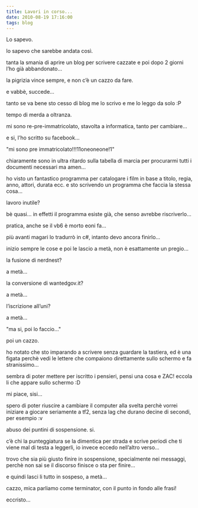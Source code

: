 ```yaml
---
title: Lavori in corso...
date: 2010-08-19 17:16:00
tags: blog
---
```


Lo sapevo.

lo sapevo che sarebbe andata così.

tanta la smania di aprire un blog per scrivere cazzate e poi dopo 2
giorni l’ho già abbandonato…

la pigrizia vince sempre, e non c’è un cazzo da fare.

e vabbè, succede…

tanto se va bene sto cesso di blog me lo scrivo e me lo leggo da solo :P

tempo di merda a oltranza.

mi sono re-pre-immatricolato, stavolta a informatica, tanto per
cambiare…

e si, l’ho scritto su facebook…

"mi sono pre immatricolato!!!11oneoneone!1"

chiaramente sono in ultra ritardo sulla tabella di marcia per procurarmi
tutti i documenti necessari ma amen…

ho visto un fantastico programma per catalogare i film in base a titolo,
regia, anno, attori, durata ecc. e sto scrivendo un programma che faccia
la stessa cosa…

lavoro inutile?

bè quasi… in effetti il programma esiste già, che senso avrebbe
riscriverlo…

pratica, anche se il vb6 è morto eoni fa…

più avanti magari lo tradurrò in c\#, intanto devo ancora finirlo…

inizio sempre le cose e poi le lascio a metà, non è esattamente un
pregio…

la fusione di nerdnest?

a metà…

la conversione di wantedgov.it?

a metà…

l’iscrizione all’uni?

a metà…

"ma si, poi lo faccio…"

poi un cazzo.

ho notato che sto imparando a scrivere senza guardare la tastiera, ed è
una figata perchè vedi le lettere che compaiono direttamente sullo
schermo e fa stranissimo…

sembra di poter mettere per iscritto i pensieri, pensi una cosa e ZAC!
eccola li che appare sullo schermo :D

mi piace, sisi…

spero di poter riuscire a cambiare il computer alla svelta perchè vorrei
iniziare a giocare seriamente a tf2, senza lag che durano decine di
secondi, per esempio :v

abuso dei puntini di sospensione. si.

c’è chi la punteggiatura se la dimentica per strada e scrive periodi che
ti viene mal di testa a leggerli, io invece eccedo nell’altro verso…

trovo che sia più giusto finire in sospensione, specialmente nei
messaggi, perchè non sai se il discorso finisce o sta per finire…

e quindi lasci li tutto in sospeso, a metà…

cazzo, mica parliamo come terminator, con il punto in fondo alle frasi!

eccristo…
